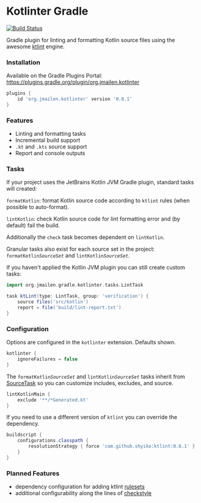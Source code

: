 # Kotlinter Gradle

[![Build Status](https://api.travis-ci.org/jeremymailen/kotlinter-gradle.svg?branch=master)](https://travis-ci.org/jeremymailen/kotlinter-gradle)

Gradle plugin for linting and formatting Kotlin source files using the awesome [ktlint](https://github.com/shyiko/ktlint) engine.

### Installation

Available on the Gradle Plugins Portal: https://plugins.gradle.org/plugin/org.jmailen.kotlinter

```groovy
plugins {
    id 'org.jmailen.kotlinter' version '0.8.1'
}
```

### Features
- Linting and formatting tasks
- Incremental build support
- `.kt` and `.kts` source support
- Report and console outputs

### Tasks

If your project uses the JetBrains Kotlin JVM Gradle plugin, standard tasks will created:

`formatKotlin`: format Kotlin source code according to `ktlint` rules (when possible to auto-format).

`lintKotlin`: check Kotlin source code for lint formatting error and (by default) fail the build.

Additionally the `check` task becomes dependent on `lintKotlin`.

Granular tasks also exist for each source set in the project: `formatKotlin`*`SourceSet`* and `lintKotlin`*`SourceSet`*.

If you haven't applied the Kotlin JVM plugin you can still create custom tasks:

```groovy
import org.jmailen.gradle.kotlinter.tasks.LintTask

task ktLint(type: LintTask, group: 'verification') {
    source files('src/kotlin')
    report = file('build/lint-report.txt')
}
```

### Configuration
Options are configured in the `kotlinter` extension. Defaults shown.
```groovy
kotlinter {
    ignoreFailures = false
}
```

The `formatKotlin`*`SourceSet`* and `lintKotlin`*`SourceSet`* tasks inherit from [SourceTask](https://docs.gradle.org/current/dsl/org.gradle.api.tasks.SourceTask.html)
so you can customize includes, excludes, and source.

```groovy
lintKotlinMain {
    exclude '**/*Generated.kt'
}
```

If you need to use a different version of `ktlint` you can override the dependency.

```groovy
buildscript {
    configurations.classpath {
        resolutionStrategy { force 'com.github.shyiko:ktlint:0.6.1' }
    }
}
```

### Planned Features
- dependency configuration for adding ktlint [rulesets](https://github.com/shyiko/ktlint#creating-a-ruleset)
- additional configurability along the lines of [checkstyle](https://docs.gradle.org/current/userguide/checkstyle_plugin.html)
